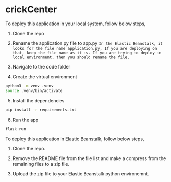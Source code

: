 # crickCenter

To deploy this application in your local system, follow below steps,

1. Clone the repo

2. Rename the application.py file to app.py
```In the Elastic Beanstalk, it looks for the file name application.py, If you are deploying on that, keep the file name as it is. If you are trying to deploy in local environment, then you should rename the file.```

3. Navigate to the code folder

4. Create the virtual environment 
```sh
python3 -m venv .venv
source .venv/bin/activate
```

5. Install the dependencies
 ```sh
pip install -r requirements.txt
```

6. Run the app
```sh
flask run
```


To deploy this application in Elastic Beanstalk, follow below steps,

1. Clone the repo. 

2. Remove the README file from the file list and make a compress from the remaining files to a zip file.

3. Upload the zip file to your Elastic Beanstalk python environemnt.
